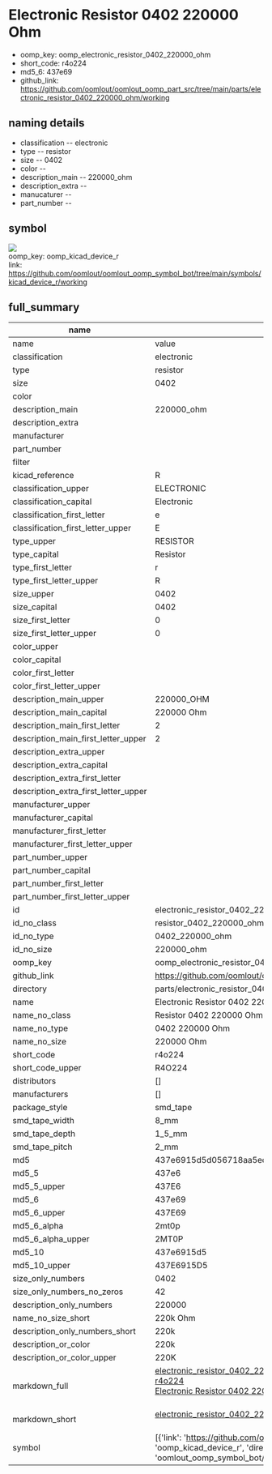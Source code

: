 # Electronic Resistor 0402 220000 Ohm

  
* oomp_key: oomp_electronic_resistor_0402_220000_ohm 
* short_code: r4o224
* md5_6: 437e69  
* github_link: https://github.com/oomlout/oomlout_oomp_part_src/tree/main/parts/electronic_resistor_0402_220000_ohm/working  
## naming details
* classification -- electronic
* type -- resistor
* size -- 0402
* color -- 
* description_main -- 220000_ohm
* description_extra -- 
* manucaturer -- 
* part_number -- 



## symbol

![](symbol/{index}}/working/working_600.png)  
oomp_key: oomp_kicad_device_r  
link: https://github.com/oomlout/oomlout_oomp_symbol_bot/tree/main/symbols/kicad_device_r/working  


## full_summary
| name | value | 
| --- | --- | 
| name | value | 
| classification | electronic | 
| type | resistor | 
| size | 0402 | 
| color |  | 
| description_main | 220000_ohm | 
| description_extra |  | 
| manufacturer |  | 
| part_number |  | 
| filter |  | 
| kicad_reference | R | 
| classification_upper | ELECTRONIC | 
| classification_capital | Electronic | 
| classification_first_letter | e | 
| classification_first_letter_upper | E | 
| type_upper | RESISTOR | 
| type_capital | Resistor | 
| type_first_letter | r | 
| type_first_letter_upper | R | 
| size_upper | 0402 | 
| size_capital | 0402 | 
| size_first_letter | 0 | 
| size_first_letter_upper | 0 | 
| color_upper |  | 
| color_capital |  | 
| color_first_letter |  | 
| color_first_letter_upper |  | 
| description_main_upper | 220000_OHM | 
| description_main_capital | 220000 Ohm | 
| description_main_first_letter | 2 | 
| description_main_first_letter_upper | 2 | 
| description_extra_upper |  | 
| description_extra_capital |  | 
| description_extra_first_letter |  | 
| description_extra_first_letter_upper |  | 
| manufacturer_upper |  | 
| manufacturer_capital |  | 
| manufacturer_first_letter |  | 
| manufacturer_first_letter_upper |  | 
| part_number_upper |  | 
| part_number_capital |  | 
| part_number_first_letter |  | 
| part_number_first_letter_upper |  | 
| id | electronic_resistor_0402_220000_ohm | 
| id_no_class | resistor_0402_220000_ohm | 
| id_no_type | 0402_220000_ohm | 
| id_no_size | 220000_ohm | 
| oomp_key | oomp_electronic_resistor_0402_220000_ohm | 
| github_link | https://github.com/oomlout/oomlout_oomp_part_src/tree/main/parts/electronic_resistor_0402_220000_ohm/working | 
| directory | parts/electronic_resistor_0402_220000_ohm | 
| name | Electronic Resistor 0402 220000 Ohm | 
| name_no_class | Resistor 0402 220000 Ohm | 
| name_no_type | 0402 220000 Ohm | 
| name_no_size | 220000 Ohm | 
| short_code | r4o224 | 
| short_code_upper | R4O224 | 
| distributors | [] | 
| manufacturers | [] | 
| package_style | smd_tape | 
| smd_tape_width | 8_mm | 
| smd_tape_depth | 1_5_mm | 
| smd_tape_pitch | 2_mm | 
| md5 | 437e6915d5d056718aa5ed8b44e5999d | 
| md5_5 | 437e6 | 
| md5_5_upper | 437E6 | 
| md5_6 | 437e69 | 
| md5_6_upper | 437E69 | 
| md5_6_alpha | 2mt0p | 
| md5_6_alpha_upper | 2MT0P | 
| md5_10 | 437e6915d5 | 
| md5_10_upper | 437E6915D5 | 
| size_only_numbers | 0402 | 
| size_only_numbers_no_zeros | 42 | 
| description_only_numbers | 220000 | 
| name_no_size_short | 220k Ohm | 
| description_only_numbers_short | 220k | 
| description_or_color | 220k | 
| description_or_color_upper | 220K | 
| markdown_full | [electronic_resistor_0402_220000_ohm](https://github.com/oomlout/oomlout_oomp_part_src/tree/main/parts/electronic_resistor_0402_220000_ohm/working)<br>[r4o224](https://github.com/oomlout/oomlout_oomp_part_src/tree/main/parts/electronic_resistor_0402_220000_ohm/working)<br>[Electronic Resistor 0402 220000 Ohm](https://github.com/oomlout/oomlout_oomp_part_src/tree/main/parts/electronic_resistor_0402_220000_ohm/working)<br><br> | 
| markdown_short | [electronic_resistor_0402_220000_ohm](https://github.com/oomlout/oomlout_oomp_part_src/tree/main/parts/electronic_resistor_0402_220000_ohm/working)<br><br> | 
| symbol | [{'link': 'https://github.com/oomlout/oomlout_oomp_symbol_bot/tree/main/symbols/kicad_device_r', 'oomp_key': 'oomp_kicad_device_r', 'directory': 'oomlout_oomp_symbol_bot/symbols/kicad_device_r//working/working.kicad_sym', 'index': 0}] | 
